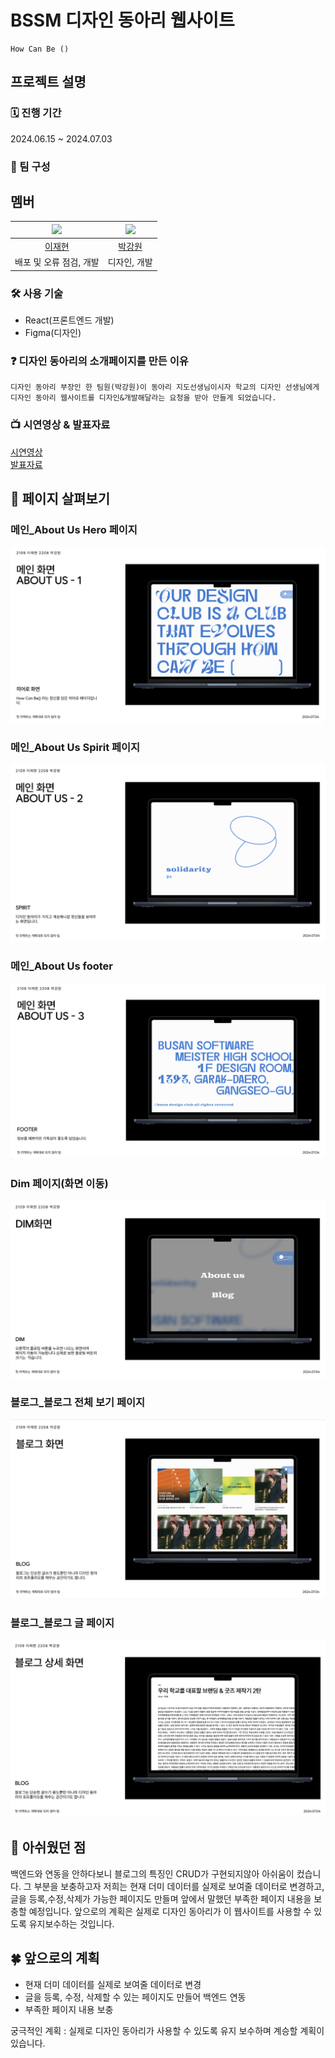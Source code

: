 # BSSM 디자인 동아리 웹사이트

```
How Can Be ()
```

## 프로젝트 설명

### 🗓 진행 기간

2024.06.15 ~ 2024.07.03

### 👬 팀 구성
## 멤버
|<img src="https://avatars.githubusercontent.com/u/128371415?v=4"  width="130"/>|<img src="https://avatars.githubusercontent.com/u/97615164?v=4"  width="130"/>|
|:-:|:-:|
|[이재현](https://github.com/ljhy07)|[박강원](https://github.com/akns27)|
| 배포 및 오류 점검, 개발 | 디자인, 개발 |


### 🛠️ 사용 기술

- React(프론트엔드 개발)
- Figma(디자인)

### ❓ 디자인 동아리의 소개페이지를 만든 이유

```
디자인 동아리 부장인 한 팀원(박강원)이 동아리 지도선생님이시자 학교의 디자인 선생님에게
디자인 동아리 웹사이트를 디자인&개발해달라는 요청을 받아 만들게 되었습니다.
```

### 📺 시연영상 & 발표자료

[시연영상](http://naver.me/5YFuPlt1)<br/>
[발표자료](http://naver.me/GL8fvkkj)

## 🔎 페이지 살펴보기

### 메인_About Us Hero 페이지
![](https://github.com/akns27/EssetStorage/blob/master/about%20us%20-1.png?raw=true)

### 메인_About Us Spirit 페이지
![](https://github.com/akns27/EssetStorage/blob/master/about%20us%20-2%20.png?raw=true)

### 메인_About Us footer
![](https://github.com/akns27/EssetStorage/blob/master/about%20us%20-%203.png?raw=true)

### Dim 페이지(화면 이동)
![](https://github.com/akns27/EssetStorage/blob/master/dim.png?raw=true)

### 블로그_블로그 전체 보기 페이지
![](https://github.com/akns27/EssetStorage/blob/master/%E1%84%87%E1%85%B3%E1%86%AF%E1%84%85%E1%85%A9%E1%84%80%E1%85%B3%20%E1%84%92%E1%85%AA%E1%84%86%E1%85%A7%E1%86%AB.png?raw=true)


### 블로그_블로그 글 페이지
![](https://github.com/akns27/EssetStorage/blob/master/%E1%84%87%E1%85%B3%E1%86%AF%E1%84%85%E1%85%A9%E1%84%80%E1%85%B3%20%E1%84%89%E1%85%A1%E1%86%BC%E1%84%89%E1%85%A6%20%E1%84%92%E1%85%AA%E1%84%86%E1%85%A7%E1%86%AB.png?raw=true)


## 🥹 아쉬웠던 점
백엔드와 연동을 안하다보니 블로그의 특징인 CRUD가 구현되지않아 아쉬움이 컸습니다. 그 부분을 보충하고자 저희는 현재 더미 데이터를 실제로 보여줄 데이터로 변경하고, 글을 등록,수정,삭제가 가능한 페이지도 만들며 앞에서 말했던 부족한 페이지 내용을 보충할 예정입니다. 앞으로의 계획은 실제로 디자인 동아리가 이 웹사이트를 사용할 수 있도록 유지보수하는 것입니다.

## 🍀 앞으로의 계획
- 현재 더미 데이터를 실제로 보여줄 데이터로 변경
- 글을 등록, 수정, 삭제할 수 있는 페이지도 만들어 백엔드 연동
- 부족한 페이지 내용 보충

궁극적인 계획 : 실제로 디자인 동아리가 사용할 수 있도록 유지 보수하며 계승할 계획이 있습니다.


